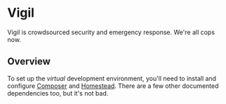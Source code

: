 # Vigil

Vigil is crowdsourced security and emergency response. We're all cops now.

## Overview

To set up the _virtual_ development environment, you'll need to install and configure [Composer](http://laravel.com/docs/5.0/installation) and [Homestead](http://laravel.com/docs/5.0/homestead). There are a few other documented dependencies too, but it's not bad.
